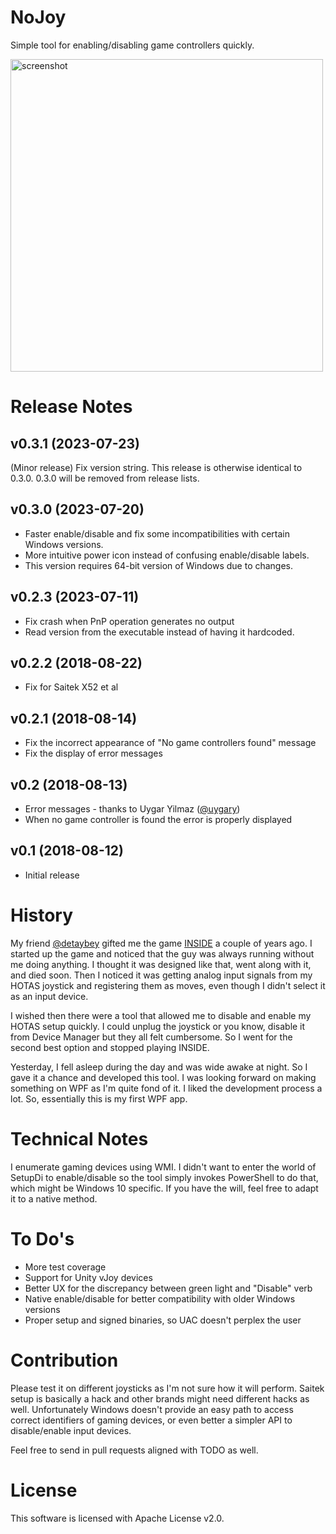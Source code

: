 # NoJoy

Simple tool for enabling/disabling game controllers quickly.

<img alt="screenshot" src="https://github.com/ssg/NoJoy/assets/241217/2ef30a9f-77a4-4412-b763-d38218a5d1c3" width=500>

# Release Notes

## v0.3.1 (2023-07-23)
(Minor release) Fix version string. This release is otherwise identical to 0.3.0.
0.3.0 will be removed from release lists.

## v0.3.0 (2023-07-20)
- Faster enable/disable and fix some incompatibilities with certain Windows versions.
- More intuitive power icon instead of confusing enable/disable labels.
- This version requires 64-bit version of Windows due to changes.

## v0.2.3 (2023-07-11)
- Fix crash when PnP operation generates no output
- Read version from the executable instead of having it hardcoded.

## v0.2.2 (2018-08-22)
- Fix for Saitek X52 et al

## v0.2.1 (2018-08-14)
- Fix the incorrect appearance of "No game controllers found" message
- Fix the display of error messages

## v0.2 (2018-08-13)
- Error messages - thanks to Uygar Yilmaz ([@uygary](https://github.com/uygary))
- When no game controller is found the error is properly displayed

## v0.1 (2018-08-12)
- Initial release

# History

My friend [@detaybey](https://github.com/detaybey) gifted me the game [INSIDE](http://www.playdead.com/games/inside/) 
a couple of years ago. I started up the game and noticed that the guy was always running without me 
doing anything. I thought it was designed like that, went along with it, and died soon. Then I noticed it 
was getting analog input signals from my HOTAS joystick and registering them as moves, even though I didn't 
select it as an input device.

I wished then there were a tool that allowed me to disable and enable my HOTAS setup quickly. I could
unplug the joystick or you know, disable it from Device Manager but they all felt cumbersome. So I went
for the second best option and stopped playing INSIDE.

Yesterday, I fell asleep during the day and was wide awake at night. So I gave it a chance and developed
this tool. I was looking forward on making something on WPF as I'm quite fond of it. I liked the development
process a lot. So, essentially this is my first WPF app.

# Technical Notes

I enumerate gaming devices using WMI. I didn't want to enter the world of SetupDi to enable/disable so the tool
simply invokes PowerShell to do that, which might be Windows 10 specific. If you have the will, feel free 
to adapt it to a native method.

# To Do's

- More test coverage
- Support for Unity vJoy devices
- Better UX for the discrepancy between green light and "Disable" verb
- Native enable/disable for better compatibility with older Windows versions
- Proper setup and signed binaries, so UAC doesn't perplex the user

# Contribution

Please test it on different joysticks as I'm not sure how it will perform. Saitek setup is basically a hack
and other brands might need different hacks as well. Unfortunately Windows doesn't provide an easy path to 
access correct identifiers of gaming devices, or even better a simpler API to disable/enable input devices.

Feel free to send in pull requests aligned with TODO as well.

# License

This software is licensed with Apache License v2.0.
